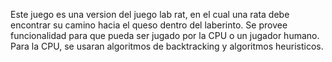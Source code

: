Este juego es una version del juego lab rat, en el cual una rata debe encontrar su camino hacia el queso dentro del laberinto.
Se provee funcionalidad para que pueda ser jugado por la CPU o un jugador humano.
Para la CPU, se usaran algoritmos de backtracking y algoritmos heuristicos.